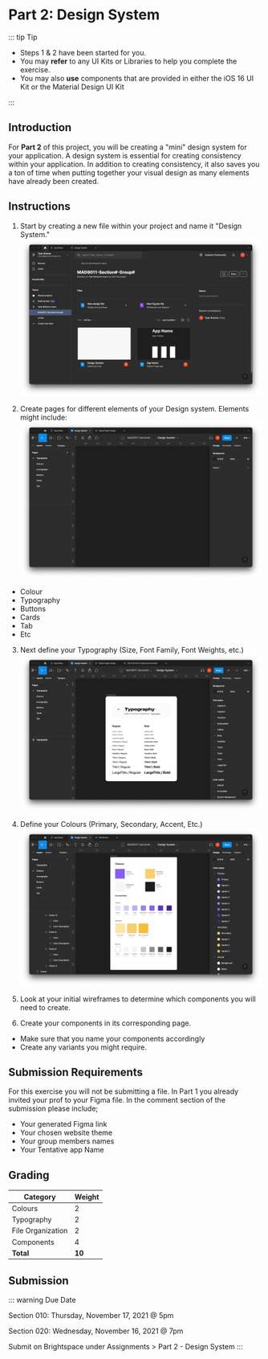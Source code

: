 # Part 2: Design System

::: tip Tip

- Steps 1 & 2 have been started for you.
- You may **refer** to any UI Kits or Libraries to help you complete the exercise.
- You may also **use** components that are provided in either the iOS 16 UI Kit or the Material Design UI Kit

:::

## Introduction

For **Part 2** of this project, you will be creating a "mini" design system for your application. A design system is essential for creating consistency within your application. In addition to creating consistency, it also saves you a ton of time when putting together your visual design as many elements have already been created.

## Instructions

1. Start by creating a new file within your project and name it "Design System."
   ![Step 1](./assets/step-1.png)

2. Create pages for different elements of your Design system. Elements might include:
   ![Step 2](./assets/step-2.png)

- Colour
- Typography
- Buttons
- Cards
- Tab
- Etc

3. Next define your Typography (Size, Font Family, Font Weights, etc.)
   ![Step 3](./assets/step-3.png)

4. Define your Colours (Primary, Secondary, Accent, Etc.)
   ![Step 4](./assets/step-4.png)

5. Look at your initial wireframes to determine which components you will need to create.

6. Create your components in its corresponding page.

- Make sure that you name your components accordingly
- Create any variants you might require.

## Submission Requirements

For this exercise you will not be submitting a file. In Part 1 you already invited your prof to your Figma file. In the comment section of the submission please include;

- Your generated Figma link
- Your chosen website theme
- Your group members names
- Your Tentative app Name

## Grading

| Category          | Weight |
| ----------------- | ------ |
| Colours           | 2      |
| Typography        | 2      |
| File Organization | 2      |
| Components        | 4      |
| **Total**         | **10** |

## Submission

::: warning Due Date

Section 010: Thursday, November 17, 2021 @ 5pm

Section 020: Wednesday, November 16, 2021 @ 7pm

Submit on Brightspace under Assignments > Part 2 - Design System
:::
